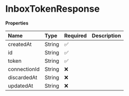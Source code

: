 # InboxTokenResponse

**Properties**

| Name         | Type   | Required | Description |
| :----------- | :----- | :------- | :---------- |
| createdAt    | String | ✅       |             |
| id           | String | ✅       |             |
| token        | String | ✅       |             |
| connectionId | String | ❌       |             |
| discardedAt  | String | ❌       |             |
| updatedAt    | String | ❌       |             |
